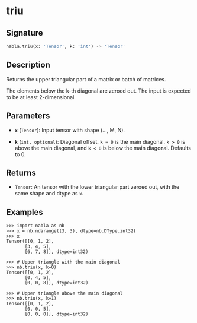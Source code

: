 # triu

## Signature

```python
nabla.triu(x: 'Tensor', k: 'int') -> 'Tensor'
```

## Description

Returns the upper triangular part of a matrix or batch of matrices.

The elements below the k-th diagonal are zeroed out. The input is
expected to be at least 2-dimensional.

## Parameters

- **`x`** (`Tensor`): Input tensor with shape (..., M, N).

- **`k`** (`int, optional`): Diagonal offset. `k = 0` is the main diagonal. `k > 0` is above the main diagonal, and `k < 0` is below the main diagonal. Defaults to 0.

## Returns

- `Tensor`: An tensor with the lower triangular part zeroed out, with the same shape and dtype as `x`.

## Examples

```pycon
>>> import nabla as nb
>>> x = nb.ndarange((3, 3), dtype=nb.DType.int32)
>>> x
Tensor([[0, 1, 2],
       [3, 4, 5],
       [6, 7, 8]], dtype=int32)

>>> # Upper triangle with the main diagonal
>>> nb.triu(x, k=0)
Tensor([[0, 1, 2],
       [0, 4, 5],
       [0, 0, 8]], dtype=int32)

>>> # Upper triangle above the main diagonal
>>> nb.triu(x, k=1)
Tensor([[0, 1, 2],
       [0, 0, 5],
       [0, 0, 0]], dtype=int32)
```
